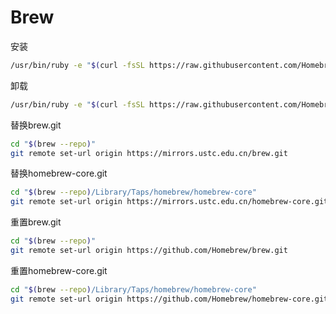 # Brew

安装

```bash
/usr/bin/ruby -e "$(curl -fsSL https://raw.githubusercontent.com/Homebrew/install/master/install)"
```

卸载

```bash
/usr/bin/ruby -e "$(curl -fsSL https://raw.githubusercontent.com/Homebrew/install/master/uninstall)"
```

替换brew.git

```bash
cd "$(brew --repo)"
git remote set-url origin https://mirrors.ustc.edu.cn/brew.git
```

替换homebrew-core.git

```bash
cd "$(brew --repo)/Library/Taps/homebrew/homebrew-core"
git remote set-url origin https://mirrors.ustc.edu.cn/homebrew-core.git
```

重置brew.git

```bash
cd "$(brew --repo)"
git remote set-url origin https://github.com/Homebrew/brew.git
```

重置homebrew-core.git

```bash
cd "$(brew --repo)/Library/Taps/homebrew/homebrew-core"
git remote set-url origin https://github.com/Homebrew/homebrew-core.git
```



